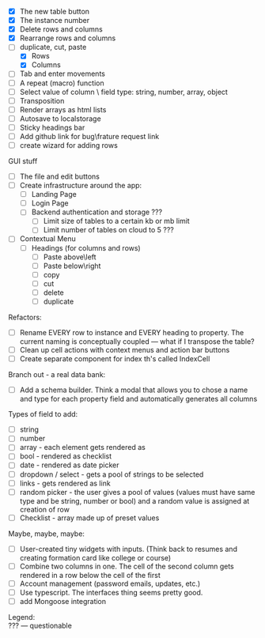 - [x] The new table button
- [x] The instance number
- [x] Delete rows and columns
- [x] Rearrange rows and columns
- [ ] duplicate, cut, paste
  - [x] Rows
  - [x] Columns
- [ ] Tab and enter movements
- [ ] A repeat (macro) function
- [ ] Select value of column \ field type: string, number, array, object
- [ ] Transposition
- [ ] Render arrays as html lists
- [ ] Autosave to localstorage
- [ ] Sticky headings bar
- [ ] Add github link for bug\frature request link
- [ ] create wizard for adding rows

GUI stuff

- [ ] The file and edit buttons
- [ ] Create infrastructure around the app:
  - [ ] Landing Page
  - [ ] Login Page
  - [ ] Backend authentication and storage ???
    - [ ] Limit size of tables to a certain kb or mb limit
    - [ ] Limit number of tables on cloud to 5 ???
- [ ] Contextual Menu
  - [ ] Headings (for columns and rows)
    - [ ] Paste above\left
    - [ ] Paste below\right
    - [ ] copy
    - [ ] cut
    - [ ] delete
    - [ ] duplicate

Refactors:

- [ ] Rename EVERY row to instance and EVERY heading to property. The current naming is conceptually coupled — what if I transpose the table?
- [ ] Clean up cell actions with context menus and action bar buttons
- [ ] Create separate component for index th's called IndexCell

Branch out - a real data bank:

- [ ] Add a schema builder. Think a modal that allows you to chose a name and type for each property field and automatically generates all columns

Types of field to add:

- [ ] string
- [ ] number
- [ ] array - each element gets rendered as <li>
- [ ] bool - rendered as checklist
- [ ] date - rendered as date picker
- [ ] dropdown / select - gets a pool of strings to be selected
- [ ] links - gets rendered as link
- [ ] random picker - the user gives a pool of values (values must have same type and be string, number or bool) and a random value is assigned at creation of row
- [ ] Checklist - array made up of preset values

Maybe, maybe, maybe:

- [ ] User-created tiny widgets with inputs. (Think back to resumes and creating formation card like college or course)
- [ ] Combine two columns in one. The cell of the second column gets rendered in a row below the cell of the first
- [ ] Account management (password emails, updates, etc.)
- [ ] Use typescript. The interfaces thing seems pretty good.
- [ ] add Mongoose integration

Legend:  
??? — questionable
